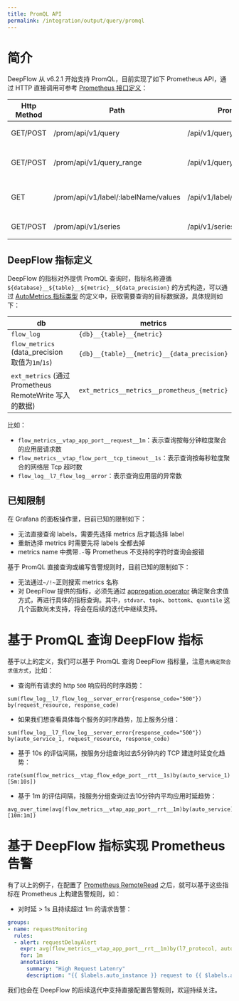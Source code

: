 ```yaml
---
title: PromQL API
permalink: /integration/output/query/promql
---
```


# 简介

DeepFlow 从 v6.2.1 开始支持 PromQL，目前实现了如下 Prometheus API，通过 HTTP 直接调用可参考 [Prometheus 接口定义](https://prometheus.io/docs/prometheus/latest/querying/api/#expression-queries)：

 Http Method | Path                                 | Prometheus API                    | Description
-------------|--------------------------------------|-----------------------------------|----------------------
 GET/POST    | /prom/api/v1/query                   | /api/v1/query                     | 查询一个时间点的数据
 GET/POST    | /prom/api/v1/query_range             | /api/v1/query_range               | 查询一个时间范围的数据
 GET         | /prom/api/v1/label/:labelName/values | /api/v1/label/<label_name>/values | 获取一个指标的所有标签
 GET/POST    | /prom/api/v1/series                  | /api/v1/series                    | 获取所有时序

## DeepFlow 指标定义

DeepFlow 的指标对外提供 PromQL 查询时，指标名称遵循 `${database}__${table}__${metric}__${data_precision}` 的方式构造，可以通过 [AutoMetrics 指标类型](../../../features/universal-map/auto-metrics/#%E6%8C%87%E6%A0%87%E7%B1%BB%E5%9E%8B) 的定义中，获取需要查询的目标数据源，具体规则如下：

 db                                                   | metrics
------------------------------------------------------|----------------------------------------------
 `flow_log`                                           | `{db}__{table}__{metric}`
 `flow_metrics` (data_precision 取值为`1m`/`1s`)       | `{db}__{table}__{metric}__{data_precision}`
 `ext_metrics` (通过 Prometheus RemoteWrite 写入的数据) | `ext_metrics__metrics__prometheus_{metric}`

比如：
- `flow_metrics__vtap_app_port__request__1m`：表示查询按每分钟粒度聚合的应用层请求数
- `flow_metrics__vtap_flow_port__tcp_timeout__1s`：表示查询按每秒粒度聚合的网络层 Tcp 超时数
- `flow_log__l7_flow_log__error`：表示查询应用层的异常数

## 已知限制

在 Grafana 的面板操作里，目前已知的限制如下：
- 无法直接查询 labels，需要先选择 metrics 后才能选择 label
- 重新选择 metrics 时需要先将 labels 全都去掉
- metrics name 中携带`.-`等 Prometheus 不支持的字符时查询会报错

基于 PromQL 直接查询或编写告警规则时，目前已知的限制如下：
- 无法通过`~/!~`正则搜索 metrics 名称
- 对 DeepFlow 提供的指标，必须先通过 [appregation operator](https://prometheus.io/docs/prometheus/latest/querying/operators/#aggregation-operators) 确定聚合求值方式，再进行具体的指标查询。其中，`stdvar`、`topk`、`bottomk`、`quantile` 这几个函数尚未支持，将会在后续的迭代中继续支持。

# 基于 PromQL 查询 DeepFlow 指标

基于以上的定义，我们可以基于 PromQL 查询 DeepFlow 指标量，注意`先确定聚合求值方式`，比如：

- 查询所有请求的 http `500` 响应码的时序趋势：
```
sum(flow_log__l7_flow_log__server_error{response_code="500"}) by(request_resource, response_code)
```
- 如果我们想查看具体每个服务的时序趋势，加上服务分组：
```
sum(flow_log__l7_flow_log__server_error{response_code="500"}) by(auto_service_1, request_resource, response_code)
```
- 基于 10s 的评估间隔，按服务分组查询过去5分钟内的 TCP 建连时延变化趋势：
```
rate(sum(flow_metrics__vtap_flow_edge_port__rtt__1s)by(auto_service_1)[5m:10s])
```
- 基于 1m 的评估间隔，按服务分组查询过去10分钟内平均应用时延趋势：
```
avg_over_time(avg(flow_metrics__vtap_app_port__rrt__1m)by(auto_service)[10m:1m])
```

# 基于 DeepFlow 指标实现 Prometheus 告警

有了以上的例子，在配置了 [Prometheus RemoteRead](../../input/metrics/prometheus/#%E9%85%8D%E7%BD%AE-remote-read) 之后，就可以基于这些指标在 Prometheus 上构建告警规则，如：
- 对时延 > 1s 且持续超过 1m 的请求告警：
```yaml
groups:
- name: requestMonitoring
  rules:
  - alert: requestDelayAlert
    expr: avg(flow_metrics__vtap_app_port__rrt__1m)by(l7_protocol, auto_service, auto_instance) / 10^6 > 1
    for: 1m
    annotations:
      summary: "High Request Latenry"
      description: "{{ $labels.auto_instance }} request to {{ $labels.auto_service }} has a high request latency above 1s (current value: {{ $value }}s)"
```

我们也会在 DeepFlow 的后续迭代中支持直接配置告警规则，欢迎持续关注。
